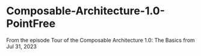 # Composable-Architecture-1.0-PointFree
From the episode Tour of the Composable Architecture 1.0: The Basics from Jul 31, 2023
